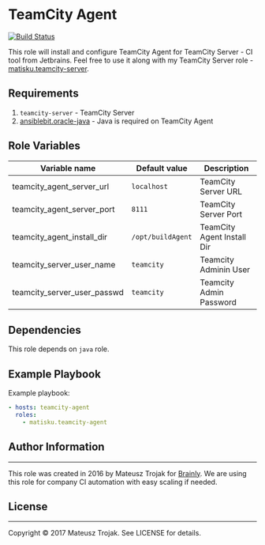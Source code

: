 TeamCity Agent
=========

[![Build Status](https://travis-ci.org/matisku/ansible-teamcity-agent.svg?branch=master)](https://travis-ci.org/matisku/ansible-teamcity-agent)

This role will install and configure TeamCity Agent for TeamCity Server - CI tool from Jetbrains.
Feel free to use it along with my TeamCity Server role - [matisku.teamcity-server](https://github.com/matisku/ansible-teamcity-server).

Requirements
------------

1. `teamcity-server` - TeamCity Server
2. [ansiblebit.oracle-java](https://github.com/ansiblebit/oracle-java) - Java is required on TeamCity Agent

Role Variables
--------------

| Variable name               | Default value      | Description                |
|-----------------------------|--------------------|----------------------------|
| teamcity_agent_server_url   |  `localhost`       | TeamCity Server URL        |
| teamcity_agent_server_port  |  `8111`            | TeamCity Server Port       |
| teamcity_agent_install_dir  |  `/opt/buildAgent` | TeamCity Agent Install Dir |
| teamcity_server_user_name   | `teamcity`         | Teamcity Adminin User      |
| teamcity_server_user_passwd | `teamcity`         | Teamcity Admin Password    |

Dependencies
------------

This role depends on `java` role.

Example Playbook
----------------

Example playbook:

```yaml
- hosts: teamcity-agent
  roles:
    - matisku.teamcity-agent
```

## Author Information
----------------

This role was created in 2016 by Mateusz Trojak for [Brainly](http://www.brainly.com).
We are using this role for company CI automation with easy scaling if needed.

## License
----------------
Copyright © 2017 Mateusz Trojak. See LICENSE for details.
